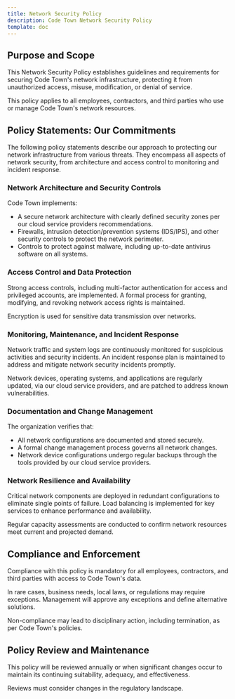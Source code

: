```yaml
---
title: Network Security Policy
description: Code Town Network Security Policy
template: doc
---
```


## Purpose and Scope

This Network Security Policy establishes guidelines and requirements for
securing Code Town's network infrastructure, protecting it from unauthorized
access, misuse, modification, or denial of service.

This policy applies to all employees, contractors, and third parties who use or
manage Code Town's network resources.

## Policy Statements: Our Commitments

The following policy statements describe our approach to protecting our network
infrastructure from various threats. They encompass all aspects of network
security, from architecture and access control to monitoring and incident
response.

### Network Architecture and Security Controls

Code Town implements:

- A secure network architecture with clearly defined security zones per our
  cloud service providers recommendations.
- Firewalls, intrusion detection/prevention systems (IDS/IPS), and other
  security controls to protect the network perimeter.
- Controls to protect against malware, including up-to-date antivirus software
  on all systems.

### Access Control and Data Protection

Strong access controls, including multi-factor authentication for access and
privileged accounts, are implemented. A formal process for granting, modifying,
and revoking network access rights is maintained.

Encryption is used for sensitive data transmission over networks.

### Monitoring, Maintenance, and Incident Response

Network traffic and system logs are continuously monitored for suspicious
activities and security incidents. An incident response plan is maintained to
address and mitigate network security incidents promptly.

Network devices, operating systems, and applications are regularly updated, via
our cloud service providers, and are patched to address known vulnerabilities.

### Documentation and Change Management

The organization verifies that:

- All network configurations are documented and stored securely.
- A formal change management process governs all network changes.
- Network device configurations undergo regular backups through the tools
  provided by our cloud service providers.

### Network Resilience and Availability

Critical network components are deployed in redundant configurations to
eliminate single points of failure. Load balancing is implemented for key
services to enhance performance and availability.

Regular capacity assessments are conducted to confirm network resources meet
current and projected demand.

## Compliance and Enforcement

Compliance with this policy is mandatory for all employees, contractors, and
third parties with access to Code Town's data.

In rare cases, business needs, local laws, or regulations may require
exceptions. Management will approve any exceptions and define alternative
solutions.

Non-compliance may lead to disciplinary action, including termination, as per
Code Town's policies.

## Policy Review and Maintenance

This policy will be reviewed annually or when significant changes occur to
maintain its continuing suitability, adequacy, and effectiveness.

Reviews must consider changes in the regulatory landscape.
